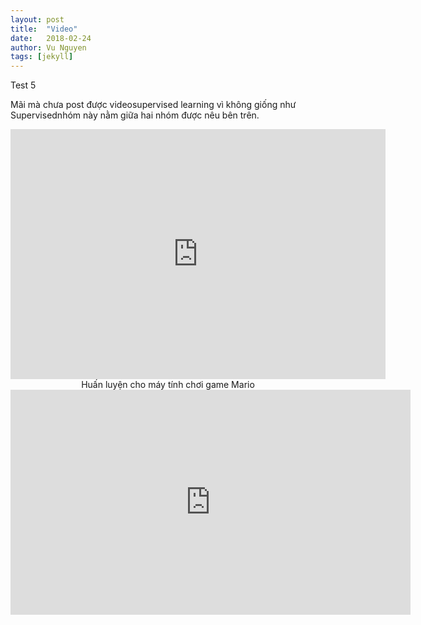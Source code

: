 ```yaml
---
layout: post
title:  "Video"
date:   2018-02-24
author: Vu Nguyen
tags: [jekyll]
---
```


Test 5

Mãi mà chưa post được videosupervised learning vì không giống như Supervisednhóm này nằm giữa hai nhóm được nêu bên trên. 


<div style="text-align:center;">
<iframe width="600" height = "400" src="https://www.youtube.com/embed/qv6UVOQ0F44" frameborder="0" allowfullscreen></iframe>
<div class="thecap">Huấn luyện cho máy tính chơi game Mario</div>
</div>

<iframe src="https://player.vimeo.com/video/193567768?title=0&byline=0&portrait=0"   
width="640" height="360" frameborder="0" ></iframe>
